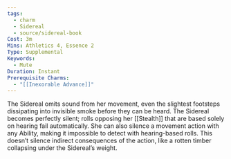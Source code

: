 ```yaml
---
tags:
  - charm
  - Sidereal
  - source/sidereal-book
Cost: 3m
Mins: Athletics 4, Essence 2
Type: Supplemental
Keywords:
  - Mute
Duration: Instant
Prerequisite Charms:
  - "[[Inexorable Advance]]"
---
```

The Sidereal omits sound from her movement, even the slightest footsteps dissipating into invisible smoke before they can be heard. The Sidereal becomes perfectly silent; rolls opposing her [[Stealth]] that are based solely on hearing fail automatically. She can also silence a movement action with any Ability, making it impossible to detect with hearing-based rolls. This doesn’t silence indirect consequences of the action, like a rotten timber collapsing under the Sidereal’s weight.